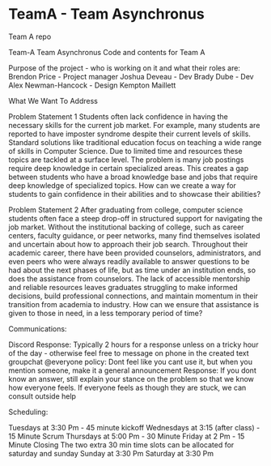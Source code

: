 # TeamA - Team Asynchronus
Team A repo

Team-A Team Asynchronus
Code and contents for Team A


Purpose of the project - who is working on it and what their roles are:
Brendon Price - Project manager Joshua Deveau - Dev Brady Dube - Dev Alex Newman-Hancock - Design Kempton Maillett


What We Want To Address





Problem Statement 1
Students often lack confidence in having the necessary skills for the current job market. For example, many students are reported to have imposter syndrome despite their current levels of skills. Standard solutions like traditional education focus on teaching a wide range of skills in Computer Science. Due to limited time and resources these topics are tackled at a surface level. The problem is many job postings require deep knowledge in certain specialized areas. This creates a gap between students who have a broad knowledge base and jobs that require deep knowledge of specialized topics. How can we create a way for students to gain confidence in their abilities and to showcase their abilities? 



Problem Statement 2
After graduating from college, computer science students often face a steep drop-off in structured support for navigating the job market. Without the institutional backing of college, such as career centers, faculty guidance, or peer networks, many find themselves isolated and uncertain about how to approach their job search. Throughout their academic career, there have been provided counselors, administrators, and even peers who were always readily available to answer questions to be had about the next phases of life, but as time under an institution ends, so does the assistance from counselors. The lack of accessible mentorship and reliable resources leaves graduates struggling to make informed decisions, build professional connections, and maintain momentum in their transition from academia to industry. How can we ensure that assistance is given to those in need, in a less temporary period of time?





Communications:

Discord Response: Typically 2 hours for a response unless on a tricky hour of the day - 
otherwise feel free to message on phone in the created text groupchat @everyone policy: 
Dont feel like you cant use it, but when you mention someone, make it a general announcement 
Response: If you dont know an answer, still explain your stance on the problem so that we know 
how everyone feels. If everyone feels as though they are stuck, we can consult outside help







Scheduling:

Tuesdays at 3:30 Pm - 45 minute kickoff
Wednesdays at 3:15 (after class) - 15 Minute Scrum
Thursdays at 5:00 Pm - 30 Minute
Friday at 2 Pm - 15 Minute Closing
The two extra 30 min time slots can be allocated for saturday and sunday
Sunday at 3:30 Pm
Saturday at 3:30 Pm
